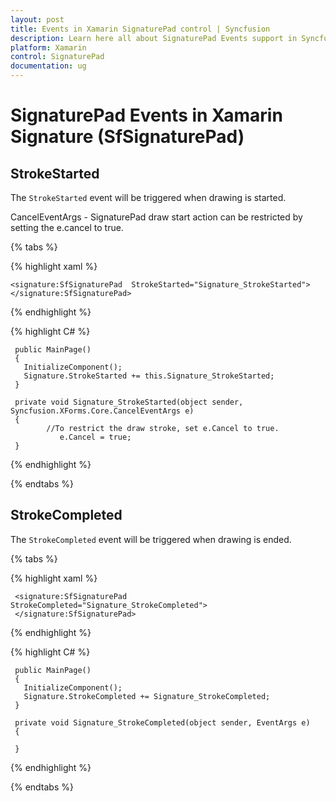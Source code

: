 ```yaml
---
layout: post
title: Events in Xamarin SignaturePad control | Syncfusion
description: Learn here all about SignaturePad Events support in Syncfusion Xamarin SignaturePad (SfSignaturePad) control and more.
platform: Xamarin
control: SignaturePad
documentation: ug
---
```


# SignaturePad Events in Xamarin Signature (SfSignaturePad)

## StrokeStarted 

The `StrokeStarted` event will be triggered when drawing is started.

CancelEventArgs - SignaturePad draw start action can be restricted by setting the e.cancel to true.

{% tabs %}

{% highlight xaml %}

    <signature:SfSignaturePad  StrokeStarted="Signature_StrokeStarted">
    </signature:SfSignaturePad>

{% endhighlight %}

{% highlight C# %}

     public MainPage()
     {
       InitializeComponent();
       Signature.StrokeStarted += this.Signature_StrokeStarted;
     }

     private void Signature_StrokeStarted(object sender, Syncfusion.XForms.Core.CancelEventArgs e)        
     {
            //To restrict the draw stroke, set e.Cancel to true.
               e.Cancel = true;
     }

{% endhighlight %}

{% endtabs %}

## StrokeCompleted

The `StrokeCompleted` event will be triggered when drawing is ended.

{% tabs %}

{% highlight xaml %}

     <signature:SfSignaturePad StrokeCompleted="Signature_StrokeCompleted">
     </signature:SfSignaturePad>

{% endhighlight %}

{% highlight C# %}

     public MainPage()
     {
       InitializeComponent();
       Signature.StrokeCompleted += Signature_StrokeCompleted;
     }

     private void Signature_StrokeCompleted(object sender, EventArgs e)
     {

     }

{% endhighlight %}

{% endtabs %}